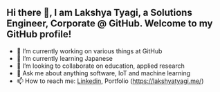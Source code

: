 ## Hi there 👋, I am Lakshya Tyagi, a Solutions Engineer, Corporate @ GitHub. Welcome to my GitHub profile!

- 🔭 I’m currently working on various things at GitHub
- 🌱 I’m currently learning Japanese 
- 👯 I’m looking to collaborate on education, applied research
- 💬 Ask me about anything software, IoT and machine learning
- 📫 How to reach me: [Linkedin](https://in.linkedin.com/in/lakshyatyagi), Portfolio (https://lakshyatyagi.me/)


